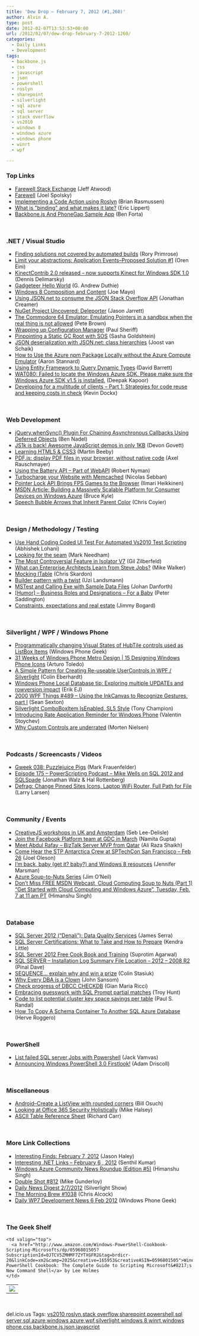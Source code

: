 ```yaml
---
title: 'Dew Drop – February 7, 2012 (#1,260)'
author: Alvin A.
type: post
date: 2012-02-07T13:53:53+00:00
url: /2012/02/07/dew-drop-february-7-2012-1260/
categories:
  - Daily Links
  - Development
tags:
  - backbone.js
  - css
  - javascript
  - json
  - powershell
  - roslyn
  - sharepoint
  - silverlight
  - sql azure
  - sql server
  - stack overflow
  - vs2010
  - windows 8
  - windows azure
  - windows phone
  - winrt
  - wpf

---
```

### <a name="top"></a>Top Links

  * [Farewell Stack Exchange][1] (Jeff Atwood)
  * [Farewell][2] (Joel Spolsky)
  * [Implementing a Code Action using Roslyn][3] (Brian Rasmussen)
  * [What is "binding" and what makes it late?][4] (Eric Lippert)
  * [Backbone.js And PhoneGap Sample App][5] (Ben Forta)

&#160;

### <a name="dotnet"></a>.NET / Visual Studio

  * [Finding solutions not covered by automated builds][6] (Rory Primrose)
  * [Limit your abstractions: Application Events–Proposed Solution #1][7] (Oren Eini)
  * [KinectContrib 2.0 released &#8211; now supports Kinect for Windows SDK 1.0][8] (Dennis Delimarsky)
  * [Gadgeteer Hello World][9] (G. Andrew Duthie)
  * [Windows 8 Composition and Content][10] (Joe Mayo)
  * [Using JSON.net to consume the JSON Stack Overflow API][11] (Jonathan Creamer)
  * [NuGet Project Uncovered: Deleporter][12] (Jason Jarrett)
  * [The Commodore 64 Emulator: Emulating Pointers in a sandbox when the real thing is not allowed][13] (Pete Brown)
  * [Wrapping up Configuration Manager][14] (Paul Sheriff)
  * [Pinpointing a Static GC Root with SOS][15] (Sasha Goldshtein)
  * [JSON deserialization with JSON.net: class hierarchies][16] (Joost van Schaik)
  * [How to Use the Azure npm Package Locally without the Azure Compute Emulator][17] (Aaron Stannard)
  * [Using Entity Framework to Query Dynamic Types][18] (David Barrett)
  * [WAT080: Failed to locate the Windows Azure SDK. Please make sure the Windows Azure SDK v1.5 is installed.][19] (Deepak Kapoor)
  * [Developing for a multitude of clients &#8211; Part 1: Strategies for code reuse and keeping costs in check][20] (Kevin Dockx)

&#160;

### <a name="web"></a>Web Development

  * [jQuery.whenSync() Plugin For Chaining Asynchronous Callbacks Using Deferred Objects][21] (Ben Nadel)
  * [JS1k is back! Awesome JavaScript demos in only 1KB][22] (Devon Govett)
  * [Learning HTML5 & CSS3][23] (Martin Beeby)
  * [PDF.js: display PDF files in your browser, without native code][24] (Axel Rauschmayer)
  * [Using the Battery API – Part of WebAPI][25] (Robert Nyman)
  * [Turbocharge your Website with Memcached][26] (Nicolas Sebban)
  * [Pointer Lock API Brings FPS Games to the Browser][27] (Ilmari Heikkinen)
  * [MSDN Article: Building a Massively Scalable Platform for Consumer Devices on Windows Azure][28] (Bruce Kyle)
  * [Speech Bubble Arrows that Inherit Parent Color][29] (Chris Coyier)

&#160;

### <a name="design"></a>Design / Methodology / Testing

  * [Use Hand Coding Coded UI Test For Automated Vs2010 Test Scripting][30] (Abhishek Lohani)
  * [Looking for the seam][31] (Mark Needham)
  * <a href="http://feedproxy.google.com/~r/Typemock/~3/fGG4d0FKkRE/" target="_blank">The Most Controversial Feature in Isolator V7</a> (Gil Zilberfeld)
  * [What can Enterprise Architects Learn from Steve Jobs?][32] (Mike Walker)
  * [Mocking ITable<T>][33] (Chris Skardon)
  * [Builder pattern with a twist][34] (Uzi Landsmann)
  * [MSTest and Calling Exe with Sample Data Files][35] (Johan Danforth)
  * <a href="http://feedproxy.google.com/~r/agilescout/~3/BS2MVy3uCmk/" target="_blank">[Humor] – Business Roles and Designations – For a Baby</a> (Peter Saddington)
  * [Constraints, expectations and real estate][36] (Jimmy Bogard)

&#160;

### <a name="silverlight"></a>Silverlight / WPF / Windows Phone

  * [Programmatically changing Visual States of HubTile controls used as ListBox Items][37] (Windows Phone Geek)
  * [31 Weeks of Windows Phone Metro Design | 15 Designing Windows Phone Icons][38] (Arturo Toledo)
  * [A Simple Pattern for Creating Re-useable UserControls in WPF / Silverlight][39] (Colin Eberhardt)
  * [Windows Phone Local Database tip: Exploring multiple UPDATEs and rowversion impact][40] (Erik EJ)
  * <a href="http://wpf.2000things.com/2012/02/07/489-using-the-inkcanvas-to-recognize-gestures-part-i/" target="_blank">2000 WPF Things #489 – Using the InkCanvas to Recognize Gestures, part I</a> (Sean Sexton)
  * [Silverlight ComboBoxItem IsEnabled, SL5 Style][41] (Tony Champion)
  * [Introducing Rate Application Reminder for Windows Phone][42] (Valentin Stoychev)
  * [Why Custom Controls are underrated][43] (Morten Nielsen)

&#160;

### <a name="podcasts"></a>Podcasts / Screencasts / Videos

  * [Gweek 038: Puzzlejuice Pigs][44] (Mark Frauenfelder)
  * [Episode 175 &#8211; PowerScripting Podcast &#8211; Mike Wells on SQL 2012 and SQLSpade][45] (Jonathan Walz & Hal Rottenberg)
  * [Defrag: Change Pinned Sites Icons, Laptop WiFi Router, Full Path for File][46] (Larry Larsen)

&#160;

### <a name="events"></a>Community / Events

  * [CreativeJS workshops in UK and Amsterdam][47] (Seb Lee-Delisle)
  * [Join the Facebook Platform team at GDC in March][48] (Namita Gupta)
  * [Meet Abdul Rafay – BizTalk Server MVP from Qatar][49] (Ali Raza Shaikh)
  * [Come Hear the STP Antarctica Crew at SPTechCon San Francisco &#8211; Feb 26][50] (Joel Oleson)
  * [I’m back, baby (get it? baby?) and Windows 8 resources][51] (Jennifer Marsman)
  * [Azure Soup-to-Nuts Series][52] (Jim O&#8217;Neil)
  * [Don’t Miss FREE MSDN Webcast, Cloud Computing Soup to Nuts (Part 1) “Get Started with Cloud Computing and Windows Azure”, Tuesday, Feb. 7 at 11 am PT][53] (Himanshu Singh)

&#160;

### <a name="sql"></a>Database

  * [SQL Server 2012 (“Denali”): Data Quality Services][54] (James Serra)
  * [SQL Server Certifications: What to Take and How to Prepare][55] (Kendra Little)
  * [SQL Server 2012 Free Cook Book and Training][56] (Suprotim Agarwal)
  * [SQL SERVER – Installation Log Summary File Location – 2012 – 2008 R2][57] (Pinal Dave)
  * [SEQUENCE… explain why and win a prize][58] (Colin Stasiuk)
  * [Why Every DBA is a Clown][59] (John Sansom)
  * [Check progress of DBCC CHECKDB][60] (Gian Maria Ricci)
  * [Embracing guesswork with SQL Prompt partial matches][61] (Troy Hunt)
  * [Code to list potential cluster key space savings per table][62] (Paul S. Randal)
  * [How To Copy A Schema Container To Another SQL Azure Database][63] (Herve Roggero)

&#160;

### <a name="ps"></a>PowerShell

  * [List failed SQL server Jobs with Powershell][64] (Jack Vamvas)
  * [Announcing Windows PowerShell 3.0 Firstlook!][65] (Adam Driscoll)

&#160;

### <a name="misc"></a>Miscellaneous

  * [Android–Create a ListView with rounded corners][66] (Bill Osuch)
  * [Looking at Office 365 Security Holistically][67] (Mike Halsey)
  * [ASCII Table Reference Sheet][68] (Richard Carr)

&#160;

### <a name="links"></a>More Link Collections

  * [Interesting Finds: February 7, 2012][69] (Jason Haley)
  * [Interesting .NET Links – February 6 , 2012][70] (Senthil Kumar)
  * [Windows Azure Community News Roundup (Edition #5)][71] (Himanshu Singh)
  * [Double Shot #812][72] (Mike Gunderloy)
  * [Daily News Digest 2/7/2012][73] (Silverlight Show)
  * [The Morning Brew #1038][74] (Chris Alcock)
  * [Daily WP7 Development News 6 Feb 2012][75] (Windows Phone Geek)

&#160;

### <a name="shelf"></a>The Geek Shelf

<table border="0" cellspacing="0" cellpadding="0">
  <tr>
    <td>
      <img data-recalc-dims="1" decoding="async" src="https://i0.wp.com/ecx.images-amazon.com/images/I/51jln6upd6L._SL160_.jpg?w=660" />
    </td>
    
    <td valign="top">
      <a href="http://www.amazon.com/Windows-PowerShell-Cookbook-Scripting-Microsofts/dp/0596801505?SubscriptionId=0JTCV5ZMHMF7ZYTXGFR2&tag=brdicr-20&linkCode=xm2&camp=2025&creative=165953&creativeASIN=0596801505">Windows PowerShell Cookbook: The Complete Guide to Scripting Microsoft&#8217;s New Command Shell</a> by Lee Holmes
    </td>
  </tr>
</table>

&#160;

<div style="padding-bottom: 0px; margin: 0px; padding-left: 0px; padding-right: 0px; display: inline; float: none; padding-top: 0px" id="scid:0767317B-992E-4b12-91E0-4F059A8CECA8:53e7964c-1026-4a3b-a14b-34fc1e590760" class="wlWriterEditableSmartContent">
  del.icio.us Tags: <a href="http://del.icio.us/popular/vs2010" rel="tag">vs2010</a>,<a href="http://del.icio.us/popular/roslyn" rel="tag">roslyn</a>,<a href="http://del.icio.us/popular/stack+overflow" rel="tag">stack overflow</a>,<a href="http://del.icio.us/popular/sharepoint" rel="tag">sharepoint</a>,<a href="http://del.icio.us/popular/powershell" rel="tag">powershell</a>,<a href="http://del.icio.us/popular/sql+server" rel="tag">sql server</a>,<a href="http://del.icio.us/popular/sql+azure" rel="tag">sql azure</a>,<a href="http://del.icio.us/popular/windows+azure" rel="tag">windows azure</a>,<a href="http://del.icio.us/popular/wpf" rel="tag">wpf</a>,<a href="http://del.icio.us/popular/silverlight" rel="tag">silverlight</a>,<a href="http://del.icio.us/popular/windows+8" rel="tag">windows 8</a>,<a href="http://del.icio.us/popular/winrt" rel="tag">winrt</a>,<a href="http://del.icio.us/popular/windows+phone" rel="tag">windows phone</a>,<a href="http://del.icio.us/popular/css" rel="tag">css</a>,<a href="http://del.icio.us/popular/backbone.js" rel="tag">backbone.js</a>,<a href="http://del.icio.us/popular/json" rel="tag">json</a>,<a href="http://del.icio.us/popular/javascript" rel="tag">javascript</a>
</div>

 [1]: http://www.codinghorror.com/blog/2012/02/farewell-stack-exchange.html
 [2]: http://blog.stackoverflow.com/2012/02/farewell/
 [3]: http://blogs.msdn.com/b/csharpfaq/archive/2012/02/06/implementing-a-code-action-using-roslyn.aspx
 [4]: http://blogs.msdn.com/b/ericlippert/archive/2012/02/06/what-is-quot-binding-quot-and-what-makes-it-late.aspx
 [5]: http://feeds.dzone.com/~r/zones/css/~3/TIjoB8u_ge4/backbonejs-and-phonegap-sample
 [6]: http://feedproxy.google.com/~r/RoryPrimrose/~3/Fh27KoXLue4/post.aspx
 [7]: http://feedproxy.google.com/~r/AyendeRahien/~3/fYUlKhYyGrI/limit-your-abstractions-application-eventsndash-proposed-solution-1
 [8]: http://feeds.dzone.com/~r/zones/dotnet/~3/7zDW5hzJO78/kinectcontrib-20-released-now
 [9]: http://feeds.devhammer.net/~r/devhammer/~3/3d4Crfp6fX4/gadgeteer-hello-world
 [10]: http://geekswithblogs.net/WinAZ/archive/2012/02/06/windows-8-composition-and-content.aspx
 [11]: http://feedproxy.google.com/~r/FreshBrewedCode/~3/HkNXV78aW9M/
 [12]: http://feedproxy.google.com/~r/ElegantCode/~3/MIahV6970eE/
 [13]: http://feedproxy.google.com/~r/PeteBrown/~3/p4m7Barcbbw/the-commodore-64-emulator-emulating-pointers-in-a-sandbox-when-the-real-thing-is-not-allowed
 [14]: http://feedproxy.google.com/~r/PaulSheriffsOuterCircleBlog/~3/1aXiqiJIJLI/wrapping-up-configuration-manager.aspx
 [15]: http://feedproxy.google.com/~r/sashag/~3/QGIv76sPlmE/pinpointing-a-static-gc-root-with-sos.aspx
 [16]: http://feedproxy.google.com/~r/blogspot/dotnetbyexample/~3/q7hA_7-Ye4g/json-deserialization-with-jsonnet-class.html
 [17]: http://www.aaronstannard.com/post.aspx?id=ebbd8b75-f6c0-464e-97d7-c7b1a20a197f
 [18]: http://feedproxy.google.com/~r/geekswithblogs/~3/R_ofCDQ9DkM/using-entity-framework-to-query-dynamic-types.aspx
 [19]: http://feedproxy.google.com/~r/OneDotNetWay/~3/X3hU_OylSK0/
 [20]: http://feedproxy.google.com/~r/silverlightshow/~3/nrFbHdJgWw0/Developing-for-a-multitude-of-clients-strategies-for-code-reuse-and-keeping-costs-in-check.aspx
 [21]: http://www.bennadel.com/blog/2326-jQuery-whenSync-Plugin-For-Chaining-Asynchronous-Callbacks-Using-Deferred-Objects.htm
 [22]: http://badassjs.com/post/17158410075
 [23]: http://feedproxy.google.com/~r/ubelly/~3/AEghFHyztjk/
 [24]: http://feeds.dzone.com/~r/zones/css/~3/gGG0qGzmwMM/pdfjs-display-pdf-files-your
 [25]: http://hacks.mozilla.org/2012/02/using-the-battery-api-part-of-webapi/
 [26]: http://feedproxy.google.com/~r/nettuts/~3/t48g03Jl-qA/
 [27]: http://feedproxy.google.com/~r/html5rocks/~3/6SExSweAgL4/Pointer-Lock-API-Brings-FPS-Games-to-the-Browser
 [28]: http://blogs.msdn.com/b/usisvde/archive/2012/02/06/msdn-article-building-a-massively-scalable-platform-for-consumer-devices-on-windows-azure.aspx
 [29]: http://css-tricks.com/speech-bubble-arrows-that-inherit-parent-color/
 [30]: http://feedproxy.google.com/~r/geekswithblogs/~3/klfwVnqW-s4/use-hand-coding-coded-ui-test-for-automated-vs2010-test.aspx
 [31]: http://feedproxy.google.com/~r/MarkNeedham/~3/jTpxAzjUfEM/
 [32]: http://feedproxy.google.com/~r/MikeWalker/~3/SzjpH9RuoE4/what-can-enterprise-architects-learn-from-steve-jobs.html
 [33]: http://feedproxy.google.com/~r/geekswithblogs/~3/DkrmaTuiiWI/mocking-itablelttgt.aspx
 [34]: http://feedproxy.google.com/~r/jayway/posts/~3/FBKERNTs5uA/
 [35]: http://weblogs.asp.net/jdanforth/archive/2012/02/07/mstest-and-calling-exe-with-sample-data-files.aspx
 [36]: http://feedproxy.google.com/~r/LosTechies/~3/VtZSXugZShQ/
 [37]: http://feedproxy.google.com/~r/Windowsphonegeek/~3/OzP8oyLKEOQ/Programmatically-changing-Visual-States-of-HubTile-controls-used-as-ListBox-Items
 [38]: http://ux.artu.tv/?p=235
 [39]: http://www.scottlogic.co.uk/blog/colin/2012/02/a-simple-pattern-for-creating-re-useable-usercontrols-in-wpf-silverlight/
 [40]: http://feedproxy.google.com/~r/ErikejBlogsAboutSqlCompactnetAndRelatedStuff/~3/hVPJoH4tdiQ/windows-phone-local-database-tip.html
 [41]: http://feedproxy.google.com/~r/tonychampion/~3/2jckaGq-RMQ/
 [42]: http://feedproxy.google.com/~r/Telerik/~3/MnG1g88yzO8/introducing-rate-application-reminder-for-windows-phone.aspx
 [43]: http://www.sharpgis.net/post.aspx?id=ec335666-35f0-4c1a-903d-cd49ce5d4a21
 [44]: http://gweek.libsyn.com/gweek-038-puzzlejuice-pigs
 [45]: http://feedproxy.google.com/~r/Powerscripting/~3/6pNyBqmX3UA/episode-175-power-scripting-podcast-mike-wells-on-sql-2012-and-sql-spade
 [46]: http://channel9.msdn.com/Shows/The-Defrag-Show/Defrag-Change-Pinned-Sites-Icons-Laptop-WiFi-Router-Full-Path-for-File
 [47]: http://creativejs.com/2012/02/creativejs-workshops-in-uk-and-amsterdam/
 [48]: http://developers.facebook.com/blog/post/2012/02/06/join-the-facebook-platform-team-at-gdc-in-march/
 [49]: http://feedproxy.google.com/~r/microsoft_feed/~3/xqqjTvgPkAg/
 [50]: http://feedproxy.google.com/~r/JoelsSharepointLand/~3/-YFFL92z-pI/ViewPost.aspx
 [51]: http://feedproxy.google.com/~r/JenniferMarsman/~3/2caRJJ7TSC0/i-m-back-baby-get-it-baby-and-windows-8-resources.aspx
 [52]: http://blogs.msdn.com/b/jimoneil/archive/2012/02/07/azure-soup-to-nuts-series.aspx
 [53]: http://blogs.msdn.com/b/windowsazure/archive/2012/02/06/don-t-miss-free-msdn-webcast-cloud-computing-soup-to-nuts-part-1-get-started-with-cloud-computing-and-windows-azure-tuesday-feb-7-at-11-am-pt.aspx
 [54]: http://feedproxy.google.com/~r/sqlserverpedia/~3/b64ME9K4NEA/
 [55]: http://feedproxy.google.com/~r/BrentOzar-SqlServerDba/~3/6j-19jiL95Y/
 [56]: http://feedproxy.google.com/~r/sqlservercurry/blog/~3/4Rwpryg7VIg/sql-server-2012-free-cook-book-and.html
 [57]: http://blog.sqlauthority.com/2012/02/07/sql-server-installation-log-summary-file-location-2012-2008-r2/
 [58]: http://feedproxy.google.com/~r/sqlserverpedia/~3/x88QP7trxQA/
 [59]: http://feedproxy.google.com/~r/sqlserverpedia/~3/ufc7MhPsJVA/
 [60]: http://feedproxy.google.com/~r/AlkampferEng/~3/NvkWxwQYEcQ/
 [61]: http://feedproxy.google.com/~r/TroyHunt/~3/XMYfWfmKMXM/embracing-guesswork-with-sql-prompt.html
 [62]: http://feedproxy.google.com/~r/PaulSRandal/~3/eJw0Bsnpz70/post.aspx
 [63]: http://feedproxy.google.com/~r/geekswithblogs/~3/h7OIGqGhKyw/how-to-copy-a-schema-container-to-another-sql-azure.aspx
 [64]: http://feedproxy.google.com/~r/sqlserverpedia/~3/uJONTQL4S9c/
 [65]: http://csharpening.net/?p=897
 [66]: http://feedproxy.google.com/~r/geekswithblogs/~3/QbfyDVIwi20/androidndashcreate-a-listview-with-rounded-corners.aspx
 [67]: http://blogs.msdn.com/b/mvpawardprogram/archive/2012/02/06/looking-at-office-365-security-holistically.aspx
 [68]: http://feedproxy.google.com/~r/BlackwaspLatestAdditions/~3/DVW-1TNhZI0/RSSLanding.aspx
 [69]: http://jasonhaley.com/blog/post.aspx?id=b65def04-1a5a-4e5b-acfd-11fde1ce1c1c
 [70]: http://techblog.ginktage.com/2012/02/interesting-net-links-february-6-2012/
 [71]: http://blogs.msdn.com/b/windowsazure/archive/2012/02/06/windows-azure-community-news-roundup-edition-5.aspx
 [72]: http://afreshcup.com/home/2012/2/7/double-shot-812.html
 [73]: http://feedproxy.google.com/~r/silverlightshow/~3/3bTUO5bse8A/Daily-News-Digest-2-7-2012.aspx
 [74]: http://feedproxy.google.com/~r/ReflectivePerspective/~3/BKYY2C92CHo/
 [75]: http://feedproxy.google.com/~r/Windowsphonegeek/~3/qf5qJL9arTg/daily-wp7-development-news-6-feb-2012